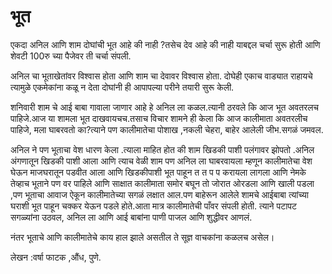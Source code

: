 # भूत

एकदा अनिल आणि शाम दोघांची भूत आहे की नाही ?तसेच देव आहे की नाही याबद्दल चर्चा सुरू होती आणि शेवटी 100रु च्या पैजेवर ती चर्चा संपली.

अनिल चा भूताखेतांवर विश्वास होता आणि शाम चा देवावर विश्वास होता. दोघेही एकाच वाड्यात राहायचे त्यामुळे एकमेकांना कळू न देता दोघांनी ही आपापल्या परीने तयारी सुरू केली.

शनिवारी शाम चे आई बाबा गावाला जाणार आहे हे अनिल ला कळल.त्यानी ठरवले कि आज भूत अवतरलच पाहिजे.आज या शामला भूत दाखवायचच.तसाच विचार शामने ही केला कि आज कालीमाता अवतरलीच पाहिजे, मला घाबरवतो का?त्याने पण कालीमातेचा पोशाख ,नकली चेहरा, बाहेर आलेली जीभ.सगळं जमवल.

अनिल ने पण भूताचा वेश धारण केला .त्याला माहित होत की शाम खिडकी पाशी पलंगावर झोपतो .अनिल अंगणातून खिडकी पाशी आला आणि त्याच वेळी शाम पण अनिल ला घाबरवायला म्हणून कालीमातेचा वेश घेऊन माजघरातून पडवीत आला आणि खिडकीपाशी भूत पाहून त त प प करायला लागला आणि नेमके तेव्हाच भूताने पण वर पाहिले आणि साक्षात कालीमाता समोर बघून तो जोरात ओरडला आणि खाली पडला ,पण भूताचा आवाज ऐकून कालीमातेच्या सगळं लक्षात आल.पण बाहेरून आलेले शामचे आईबाबा त्यांच्या घराशी भूत पाहून चक्कर येऊन पडले होते.आता मात्र कालीमातेची पाँवर संपली होती. त्याने पटापट सगळ्यांना उठवल, अनिल ला आणि आई बाबांना पाणी पाजल आणि शुद्धीवर आणलं.

नंतर भूताचे आणि कालीमातेचे काय हाल झाले असतील ते सूज्ञ वाचकांना कळलच असेल।

लेखन :वर्षा फाटक ,औंध, पुणे.
